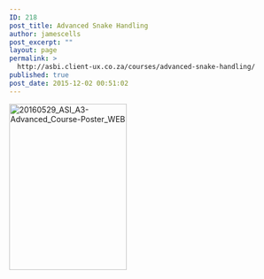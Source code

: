 ```yaml
---
ID: 218
post_title: Advanced Snake Handling
author: jamescells
post_excerpt: ""
layout: page
permalink: >
  http://asbi.client-ux.co.za/courses/advanced-snake-handling/
published: true
post_date: 2015-12-02 00:51:02
---
```

<a href="http://asbi.client-ux.co.za/wp-content/uploads/2015/12/20160529_ASI_A3-Advanced_Course-Poster_WEB.jpg" rel="attachment wp-att-366"><img class="alignnone size-medium wp-image-366" src="http://asbi.client-ux.co.za/wp-content/uploads/2015/12/20160529_ASI_A3-Advanced_Course-Poster_WEB-212x300.jpg" alt="20160529_ASI_A3-Advanced_Course-Poster_WEB" width="212" height="300" /></a>